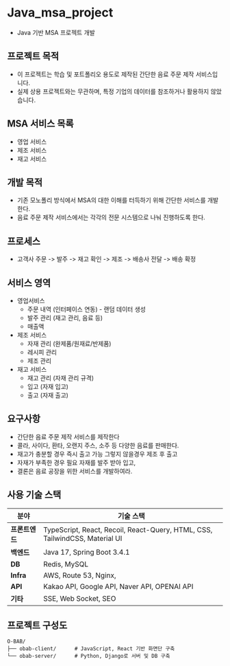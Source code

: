 # Java_msa_project
- Java 기반 MSA 프로젝트 개발

## 프로젝트 목적
- 이 프로젝트는 학습 및 포트폴리오 용도로 제작된 간단한 음료 주문 제작 서비스입니다.  
- 실제 상용 프로젝트와는 무관하며, 특정 기업의 데이터를 참조하거나 활용하지 않았습니다.

## MSA 서비스 목록
- 영업 서비스
- 제조 서비스
- 재고 서비스

## 개발 목적
- 기존 모노폴리 방식에서 MSA의 대한 이해를 터득하기 위해 간단한 서비스를 개발한다.
- 음료 주문 제작 서비스에서는 각각의 전문 시스템으로 나눠 진행하도록 한다.

## 프로세스
- 고객사 주문 -> 발주 -> 재고 확인 -> 제조 -> 배송사 전달 -> 배송 확정

## 서비스 영역
- 영업서비스
  - 주문 내역 (인터페이스 연동) - 랜덤 데이터 생성
  - 발주 관리 (재고 관리, 음료 등)
  - 매출액
- 제조 서비스
  - 자재 관리 (완제품/원재료/반제품)
  - 레시피 관리
  - 제조 관리
- 재고 서비스
  - 재고 관리 (자재 관리 규격)
  - 입고 (자재 입고)
  - 출고 (자재 출고)

## 요구사항
- 간단한 음료 주문 제작 서비스를 제작한다
- 콜라, 사이다, 환타, 오랜지 주스, 소주 등 다양한 음료를 판매한다.
- 재고가 충분할 경우 즉시 출고 가능 그렇지 않을경우 제조 후 출고
- 자재가 부족한 경우 필요 자재를 발주 받아 입고,
- 결론은 음료 공장을 위한 서비스를 개발하여라.


## 사용 기술 스택

| **분야**        | **기술 스택**                                                                                   |
|-----------------|-------------------------------------------------------------------------------------------------|
| **프론트엔드**  | TypeScript, React, Recoil, React-Query, HTML, CSS, TailwindCSS, Material UI                     |
| **백엔드**      | Java 17, Spring Boot 3.4.1                                                        |
| **DB**          | Redis, MySQL                                                                                   |
| **Infra**       | AWS, Route 53, Nginx,                                                                     |
| **API**         | Kakao API, Google API, Naver API, OPENAI API                                                    |
| **기타**        | SSE, Web Socket, SEO                                                                            |



## 프로젝트 구성도

```
O-BAB/
├── obab-client/      # JavaScript, React 기반 화면단 구축
└── obab-server/      # Python, Django로 서버 및 DB 구축
```


